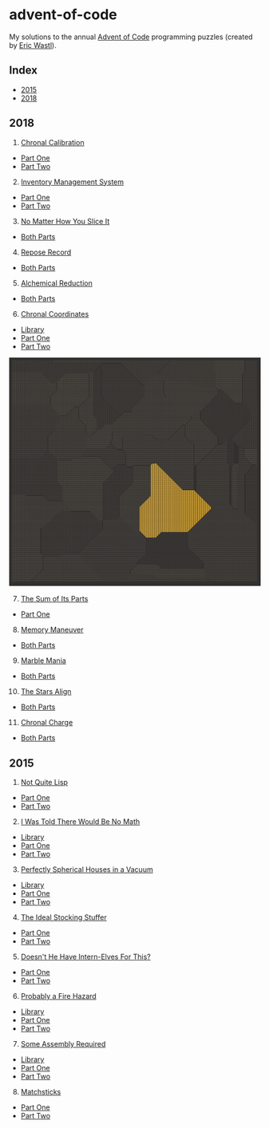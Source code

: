 # advent-of-code

My solutions to the annual [Advent of Code][1] programming puzzles
(created by [Eric Wastl][2]).

## Index

- [2015](#2015)
- [2018](#2018)

## 2018

1. [Chronal Calibration][2018-01]
  - [Part One](./2018/day-01/src/one.rs)
  - [Part Two](./2018/day-01/src/two.rs)

2. [Inventory Management System][2018-02]
  - [Part One](./2018/day-02/src/one.rs)
  - [Part Two](./2018/day-02/src/two.rs)

3. [No Matter How You Slice It][2018-03]
  - [Both Parts](./2018/day-03/src/main.rs)

4. [Repose Record][2018-04]
  - [Both Parts](./2018/day-04/src/main.rs)

5. [Alchemical Reduction][2018-05]
  - [Both Parts](./2018/day-05/src/main.rs)

6. [Chronal Coordinates][2018-06]
  - [Library](./2018/day-06/src/lib.rs)
  - [Part One](./2018/day-06/src/one.rs)
  - [Part Two](./2018/day-06/src/two.rs)

![Screenshot](./2018/day-06/screenshot.png)

7. [The Sum of Its Parts][2018-07]
  - [Part One](./2018/day-07/src/main.rs)

8. [Memory Maneuver][2018-08]
  - [Both Parts](./2018/day-08/src/main.rs)

9. [Marble Mania][2018-09]
  - [Both Parts](./2018/day-09/src/main.rs)

10. [The Stars Align][2018-10]
  - [Both Parts](./2018/day-10/src/main.rs)

11. [Chronal Charge][2018-11]
  - [Both Parts](./2018/day-11/src/main.rs)

## 2015

1. [Not Quite Lisp][2015-01]
  - [Part One](./2015/day-01/src/one.rs)
  - [Part Two](./2015/day-01/src/two.rs)

2. [I Was Told There Would Be No Math][2015-02]
  - [Library](./2015/day-02/src/lib.rs)
  - [Part One](./2015/day-02/src/one.rs)
  - [Part Two](./2015/day-02/src/two.rs)

3. [Perfectly Spherical Houses in a Vacuum][2015-03]
  - [Library](./2015/day-03/src/lib.rs)
  - [Part One](./2015/day-03/src/one.rs)
  - [Part Two](./2015/day-03/src/two.rs)

4. [The Ideal Stocking Stuffer][2015-04]
  - [Part One](./2015/day-04/src/main.rs)
  - [Part Two](./2015/day-04/src/main.rs)

5. [Doesn't He Have Intern-Elves For This?][2015-05]
  - [Part One](./2015/day-05/src/one.rs)
  - [Part Two](./2015/day-05/src/two.rs)

6. [Probably a Fire Hazard][2015-06]
  - [Library](./2015/day-06/src/lib.rs)
  - [Part One](./2015/day-06/src/one.rs)
  - [Part Two](./2015/day-06/src/two.rs)

7. [Some Assembly Required][2015-07]
  - [Library](./2015/day-07/src/lib.rs)
  - [Part One](./2015/day-07/src/one.rs)
  - [Part Two](./2015/day-07/src/two.rs)

8. [Matchsticks][2015-08]
  - [Part One](./2015/day-08/src/one.rs)
  - [Part Two](./2015/day-08/src/two.rs)

[1]: https://adventofcode.com/
[2]: https://adventofcode.com/2018/about 

[2015-01]: https://adventofcode.com/2015/day/1
[2015-02]: https://adventofcode.com/2015/day/2
[2015-03]: https://adventofcode.com/2015/day/3
[2015-04]: https://adventofcode.com/2015/day/4
[2015-05]: https://adventofcode.com/2015/day/5
[2015-06]: https://adventofcode.com/2015/day/6
[2015-07]: https://adventofcode.com/2015/day/7
[2015-08]: https://adventofcode.com/2015/day/8

[2018-01]: https://adventofcode.com/2018/day/1
[2018-02]: https://adventofcode.com/2018/day/2
[2018-03]: https://adventofcode.com/2018/day/3
[2018-04]: https://adventofcode.com/2018/day/4
[2018-05]: https://adventofcode.com/2018/day/5
[2018-06]: https://adventofcode.com/2018/day/6
[2018-07]: https://adventofcode.com/2018/day/7
[2018-08]: https://adventofcode.com/2018/day/8
[2018-09]: https://adventofcode.com/2018/day/9
[2018-10]: https://adventofcode.com/2018/day/10
[2018-11]: https://adventofcode.com/2018/day/11
